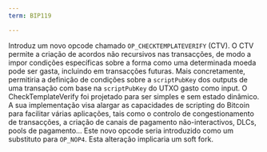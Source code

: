 ```yaml
---
term: BIP119

---
```

Introduz um novo opcode chamado `OP_CHECKTEMPLATEVERIFY` (CTV). O CTV permite a criação de acordos não recursivos nas transacções, de modo a impor condições específicas sobre a forma como uma determinada moeda pode ser gasta, incluindo em transacções futuras. Mais concretamente, permitiria a definição de condições sobre a `scriptPubKey` dos outputs de uma transação com base na `scriptPubKey` do UTXO gasto como input. O CheckTemplateVerify foi projetado para ser simples e sem estado dinâmico. A sua implementação visa alargar as capacidades de scripting do Bitcoin para facilitar várias aplicações, tais como o controlo de congestionamento de transacções, a criação de canais de pagamento não-interactivos, DLCs, pools de pagamento... Este novo opcode seria introduzido como um substituto para `OP_NOP4`. Esta alteração implicaria um soft fork.